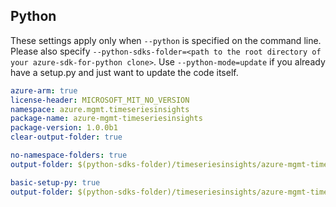 ## Python

These settings apply only when `--python` is specified on the command line.
Please also specify `--python-sdks-folder=<path to the root directory of your azure-sdk-for-python clone>`.
Use `--python-mode=update` if you already have a setup.py and just want to update the code itself.

``` yaml $(python) && $(track2)
azure-arm: true
license-header: MICROSOFT_MIT_NO_VERSION
namespace: azure.mgmt.timeseriesinsights
package-name: azure-mgmt-timeseriesinsights
package-version: 1.0.0b1
clear-output-folder: true
```

	
``` yaml $(python) && $(python-mode) == 'update' && $(track2)
no-namespace-folders: true
output-folder: $(python-sdks-folder)/timeseriesinsights/azure-mgmt-timeseriesinsights/azure/mgmt/timeseriesinsights
```
``` yaml $(python) && $(python-mode) == 'create' && $(track2)
basic-setup-py: true
output-folder: $(python-sdks-folder)/timeseriesinsights/azure-mgmt-timeseriesinsights
```